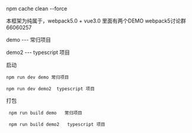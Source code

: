 npm cache clean --force

本框架为纯属于，webpack5.0 + vue3.0 
里面有两个DEMO
webpack5讨论群66060257

demo --- 常归项目

demo2 --- typescript 项目

启动 

    npm run dev demo 常归项目

    npm run dev demo2  typescript 项目

打包 

     npm run build demo   常归项目

     npm run build demo2   typescript 项目

